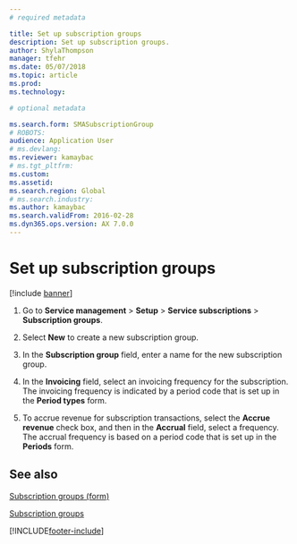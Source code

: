 ```yaml
---
# required metadata

title: Set up subscription groups  
description: Set up subscription groups.
author: ShylaThompson
manager: tfehr
ms.date: 05/07/2018
ms.topic: article
ms.prod: 
ms.technology: 

# optional metadata

ms.search.form: SMASubscriptionGroup
# ROBOTS: 
audience: Application User
# ms.devlang: 
ms.reviewer: kamaybac
# ms.tgt_pltfrm: 
ms.custom: 
ms.assetid: 
ms.search.region: Global
# ms.search.industry: 
ms.author: kamaybac
ms.search.validFrom: 2016-02-28
ms.dyn365.ops.version: AX 7.0.0
---
```


# Set up subscription groups 

[!include [banner](../includes/banner.md)]


1.  Go to **Service management** \> **Setup** \> **Service subscriptions** \> **Subscription groups**.

2.  Select **New** to create a new subscription group.

3.  In the **Subscription group** field, enter a name for the new subscription group.

4.  In the **Invoicing** field, select an invoicing frequency for the subscription. The invoicing frequency is indicated by a period code that is set up in the **Period types** form.

5.  To accrue revenue for subscription transactions, select the **Accrue revenue** check box, and then in the **Accrual** field, select a frequency. The accrual frequency is based on a period code that is set up in the **Periods** form.

## See also

[Subscription groups (form)](https://technet.microsoft.com/library/aa553150\(v=ax.60\))

[Subscription groups](subscription-groups.md)

  




[!INCLUDE[footer-include](../../includes/footer-banner.md)]